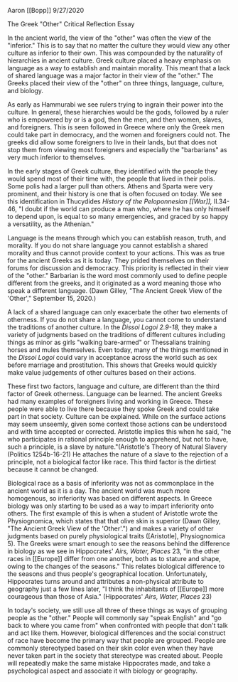 Aaron [[Bopp]] 9/27/2020

The Greek "Other" Critical Reflection Essay

In the ancient world, the view of the "other" was often the view of the "inferior." This is to say that no matter the culture they would view any other culture as inferior to their own. This was compounded by the naturality of hierarchies in ancient culture. Greek culture placed a heavy emphasis on language as a way to establish and maintain morality. This meant that a lack of shared language was a major factor in their view of the "other." The Greeks placed their view of the "other" on three things, language, culture, and biology.

As early as Hammurabi we see rulers trying to ingrain their power into the culture. In general, these hierarchies would be the gods, followed by a ruler who is empowered by or is a god, then the men, and then women, slaves, and foreigners. This is seen followed in Greece where only the Greek men could take part in democracy, and the women and foreigners could not. The greeks did allow some foreigners to live in their lands, but that does not stop them from viewing most foreigners and especially the "barbarians" as very much inferior to themselves.

In the early stages of Greek culture, they identified with the people they would spend most of their time with, the people that lived in their polis. Some polis had a larger pull than others. Athens and Sparta were very prominent, and their history is one that is often focused on today. We see this identification in Thucydides *History of the Peloponnesian [[War]],* II.34-46, "I doubt if the world can produce a man who, where he has only himself to depend upon, is equal to so many emergencies, and graced by so happy a versatility, as the Athenian."

Language is the means through which you can establish reason, truth, and morality. If you do not share language you cannot establish a shared morality and thus cannot provide context to your actions. This was as true for the ancient Greeks as it is today. They prided themselves on their forums for discussion and democracy. This priority is reflected in their view of the "other." Barbarian is the word most commonly used to define people different from the greeks, and it originated as a word meaning those who speak a different language. (Dawn Gilley, \"The Ancient Greek View of the \'Other\',\" September 15, 2020.)

A lack of a shared language can only exacerbate the other two elements of otherness. If you do not share a language, you cannot come to understand the traditions of another culture. In the *Dissoi Logoi 2.9-18,* they make a variety of judgments based on the traditions of different cultures including things as minor as girls "walking bare-armed" or Thessalians training horses and mules themselves. Even today, many of the things mentioned in the *Dissoi Logoi* could vary in acceptance across the world such as sex before marriage and prostitution. This shows that Greeks would quickly make value judgements of other cultures based on their actions.

These first two factors, language and culture, are different than the third factor of Greek otherness. Language can be learned. The ancient Greeks had many examples of foreigners living and working in Greece. These people were able to live there because they spoke Greek and could take part in that society. Culture can be explained. While on the surface actions may seem unseemly, given some context those actions can be understood and with time accepted or corrected. Aristotle implies this when he said, "he who participates in rational principle enough to apprehend, but not to have, such a principle, is a slave by nature."(Aristotle's Theory of Natural Slavery (Politics 1254b-16-21) He attaches the nature of a slave to the rejection of a principle, not a biological factor like race. This third factor is the dirtiest because it cannot be changed.

Biological race as a basis of inferiority was not as commonplace in the ancient world as it is a day. The ancient world was much more homogenous, so inferiority was based on different aspects. In Greece biology was only starting to be used as a way to impart inferiority onto others. The first example of this is when a student of Aristotle wrote the Physiognomica, which states that that olive skin is superior (Dawn Gilley, \"The Ancient Greek View of the \'Other\'.\") and makes a variety of other judgments based on purely physiological traits (\[Aristotle\], Physiognomica 5). The Greeks were smart enough to see the reasons behind the difference in biology as we see in Hippocrates' *Airs, Water, Places* 23, "in the other races in [[Europe]] differ from one another, both as to stature and shape, owing to the changes of the seasons." This relates biological difference to the seasons and thus people\'s geographical location. Unfortunately, Hippocrates turns around and attributes a non-physical attribute to geography just a few lines later, "I think the inhabitants of [[Europe]] more courageous than those of Asia." (Hippocrates' *Airs, Water, Places* 23)

In today's society, we still use all three of these things as ways of grouping people as the "other." People will commonly say "speak English" and "go back to where you came from" when confronted with people that don't talk and act like them. However, biological differences and the social construct of race have become the primary way that people are grouped. People are commonly stereotyped based on their skin color even when they have never taken part in the society that stereotype was created about. People will repeatedly make the same mistake Hippocrates made, and take a psychological aspect and associate it with biology or geography.

